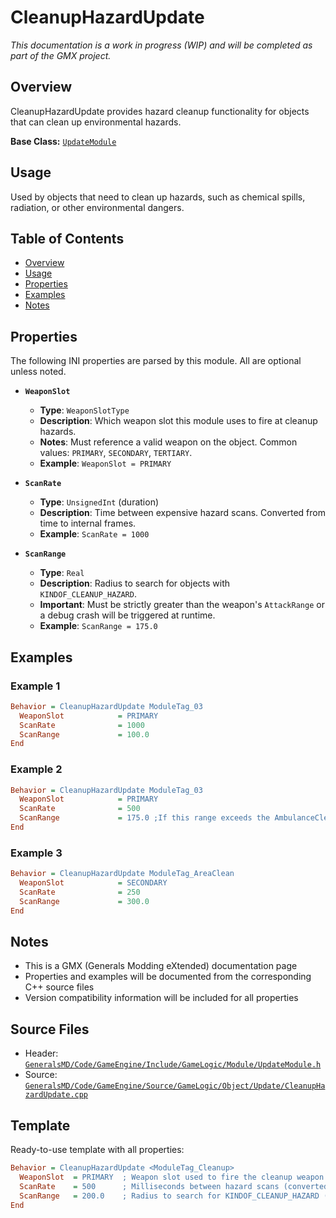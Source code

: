 # CleanupHazardUpdate

*This documentation is a work in progress (WIP) and will be completed as part of the GMX project.*

## Overview

CleanupHazardUpdate provides hazard cleanup functionality for objects that can clean up environmental hazards.

**Base Class:** [`UpdateModule`](../../GeneralsMD/Code/GameEngine/Include/GameLogic/Module/UpdateModule.h)

## Usage

Used by objects that need to clean up hazards, such as chemical spills, radiation, or other environmental dangers.

## Table of Contents

- [Overview](#overview)
- [Usage](#usage)
- [Properties](#properties)
- [Examples](#examples)
- [Notes](#notes)

## Properties

The following INI properties are parsed by this module. All are optional unless noted.

- **`WeaponSlot`**
  - **Type**: `WeaponSlotType`
  - **Description**: Which weapon slot this module uses to fire at cleanup hazards.
  - **Notes**: Must reference a valid weapon on the object. Common values: `PRIMARY`, `SECONDARY`, `TERTIARY`.
  - **Example**: `WeaponSlot = PRIMARY`

- **`ScanRate`**
  - **Type**: `UnsignedInt` (duration)
  - **Description**: Time between expensive hazard scans. Converted from time to internal frames.
  - **Example**: `ScanRate = 1000`

- **`ScanRange`**
  - **Type**: `Real`
  - **Description**: Radius to search for objects with `KINDOF_CLEANUP_HAZARD`.
  - **Important**: Must be strictly greater than the weapon's `AttackRange` or a debug crash will be triggered at runtime.
  - **Example**: `ScanRange = 175.0`

## Examples

### Example 1
```ini
Behavior = CleanupHazardUpdate ModuleTag_03
  WeaponSlot            = PRIMARY
  ScanRate              = 1000
  ScanRange             = 100.0
End
```

### Example 2
```ini
Behavior = CleanupHazardUpdate ModuleTag_03
  WeaponSlot            = PRIMARY
  ScanRate              = 500
  ScanRange             = 175.0 ;If this range exceeds the AmbulanceCleanHazardWeapon AttackRange, it'll move!
End
```

### Example 3
```ini
Behavior = CleanupHazardUpdate ModuleTag_AreaClean
  WeaponSlot            = SECONDARY
  ScanRate              = 250
  ScanRange             = 300.0
End
```

## Notes

- This is a GMX (Generals Modding eXtended) documentation page
- Properties and examples will be documented from the corresponding C++ source files
- Version compatibility information will be included for all properties

## Source Files

- Header: [`GeneralsMD/Code/GameEngine/Include/GameLogic/Module/UpdateModule.h`](../../GeneralsMD/Code/GameEngine/Include/GameLogic/Module/UpdateModule.h)
- Source: [`GeneralsMD/Code/GameEngine/Source/GameLogic/Object/Update/CleanupHazardUpdate.cpp`](../../GeneralsMD/Code/GameEngine/Source/GameLogic/Object/Update/CleanupHazardUpdate.cpp)

## Template

Ready-to-use template with all properties:

```ini
Behavior = CleanupHazardUpdate <ModuleTag_Cleanup>
  WeaponSlot  = PRIMARY  ; Weapon slot used to fire the cleanup weapon
  ScanRate    = 500      ; Milliseconds between hazard scans (converted to frames)
  ScanRange   = 200.0    ; Radius to search for KINDOF_CLEANUP_HAZARD (must exceed weapon range)
End
```
